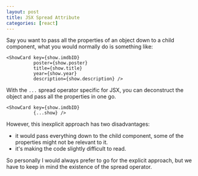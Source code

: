 ```yaml
---
layout: post
title: JSX Spread Attribute
categories: [react]
---
```


Say you want to pass all the properties of an object down to a child component, what you would normally do is something like:
```
<ShowCard key={show.imdbID}
          poster={show.poster}
          title={show.title}
          year={show.year}
          description={show.description} />
```
With the `...` spread operator specific for JSX, you can deconstruct the object and pass all the properties in one go.
```
<ShowCard key={show.imdbID}
          {...show} />
```
However, this inexplicit approach has two disadvantages:

- it would pass everything down to the child component, some of the properties might not be relevant to it.
- it's making the code slightly difficult to read.

So personally I would always prefer to go for the explicit approach, but we have to keep in mind the existence of the spread operator.